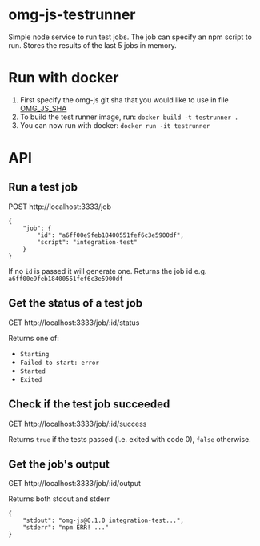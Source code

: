 # omg-js-testrunner
Simple node service to run test jobs. The job can specify an npm script to run.
Stores the results of the last 5 jobs in memory.

# Run with docker
1. First specify the omg-js git sha that you would like to use in file [OMG_JS_SHA](./OMG_JS_SHA)
1. To build the test runner image, run: `docker build -t testrunner .`
1. You can now run with docker: `docker run -it testrunner`


# API

## Run a test job
POST http://localhost:3333/job
```
{
	"job": {
		"id": "a6ff00e9feb18400551fef6c3e5900df",
		"script": "integration-test"
	}
}
```
If no `id` is passed it will generate one.
Returns the job id e.g. `a6ff00e9feb18400551fef6c3e5900df`


## Get the status of a test job
GET http://localhost:3333/job/:id/status

Returns one of:
- `Starting`
- `Failed to start: error`
- `Started`
- `Exited`


## Check if the test job succeeded
GET http://localhost:3333/job/:id/success

Returns `true` if the tests passed (i.e. exited with code 0), `false` otherwise.


## Get the job's output
GET http://localhost:3333/job/:id/output

Returns both stdout and stderr
```
{
    "stdout": "omg-js@0.1.0 integration-test...",
    "stderr": "npm ERR! ..."
}
```
